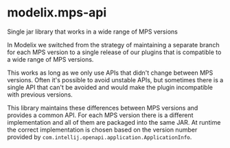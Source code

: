 # modelix.mps-api
Single jar library that works in a wide range of MPS versions

In Modelix we switched from the strategy of maintaining a separate branch for each MPS version
to a single release of our plugins that is compatible to a wide range of MPS versions.

This works as long as we only use APIs that didn't change between MPS versions.
Often it's possible to avoid unstable APIs,
but sometimes there is a single API that can't be avoided and would make the plugin incompatible with previous versions.

This library maintains these differences between MPS versions and provides a common API.
For each MPS version there is a different implementation and all of them are packaged into the same JAR.
At runtime the correct implementation is chosen based on the version number provided by 
`com.intellij.openapi.application.ApplicationInfo`.
